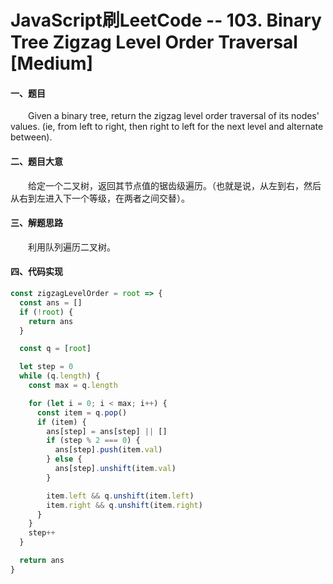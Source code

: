 # JavaScript刷LeetCode -- 103. Binary Tree Zigzag Level Order Traversal [Medium]

#### 一、题目

  &emsp;&emsp;Given a binary tree, return the zigzag level order traversal of its nodes' values. (ie, from left to right, then right to left for the next level and alternate between).

#### 二、题目大意

  &emsp;&emsp;给定一个二叉树，返回其节点值的锯齿级遍历。（也就是说，从左到右，然后从右到左进入下一个等级，在两者之间交替）。

#### 三、解题思路

  &emsp;&emsp;利用队列遍历二叉树。

#### 四、代码实现

```JavaScript
const zigzagLevelOrder = root => {
  const ans = []
  if (!root) {
    return ans
  }

  const q = [root]

  let step = 0
  while (q.length) {
    const max = q.length

    for (let i = 0; i < max; i++) {
      const item = q.pop()
      if (item) {
        ans[step] = ans[step] || []
        if (step % 2 === 0) {
          ans[step].push(item.val)
        } else {
          ans[step].unshift(item.val)
        }

        item.left && q.unshift(item.left)
        item.right && q.unshift(item.right)
      }
    }
    step++
  }

  return ans
}
```